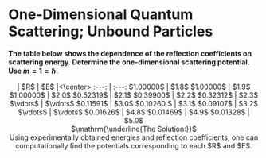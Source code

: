 # One-Dimensional Quantum Scattering; Unbound Particles
**The table below shows the dependence of the reflection coefficients on scattering energy. Determine the one-dimensional scattering potential. Use $m=1=\hbar$.**

<center>| $R$ |  $E$  |<\center>
:---: | :---:
$1.00000$ | $1.8$
$1.00000$ | $1.9$
$1.00000$ | $2.0$
$0.52319$ | $2.1$
$0.39900$ | $2.2$
$0.32312$ | $2.3$
$\vdots$ | $\vdots$
$0.11591$ | $3.0$
$0.10260 $ | $3.1$
$0.09107$ | $3.2$
$\vdots$ | $\vdots$
$0.01626$ | $4.8$
$0.01469$ | $4.9$
$0.01328$ | $5.0$



<null>
  <br>
$\mathrm{\underline{The Solution:}}$ <br>
Using experimentally obtained energies and reflection coefficients, one can computationally find the potentials corresponding to each $R$ and $E$.
